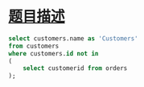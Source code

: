 # [题目描述](https://leetcode-cn.com/problems/customers-who-never-order/)

```sql
select customers.name as 'Customers'
from customers
where customers.id not in
(
    select customerid from orders
);
```